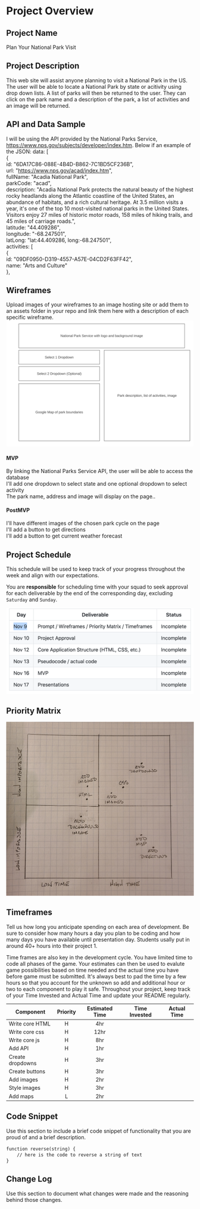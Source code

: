 # Project Overview

## Project Name

Plan Your National Park Visit


## Project Description

This web site will assist anyone planning to visit a National Park in the US.  The user will be able to locate a National Park by state or acitivity using drop down lists.  A list of parks will then be returned to the user.  They can click on the park name and a description of the park, a list of activities and an image will be returned. 


## API and Data Sample

I will be using the API provided by the National Parks Service, https://www.nps.gov/subjects/developer/index.htm.  Below if an example of the JSON:
data: [  
{  
id: "6DA17C86-088E-4B4D-B862-7C1BD5CF236B",  
url: "https://www.nps.gov/acad/index.htm",  
fullName: "Acadia National Park",  
parkCode: "acad",  
description: "Acadia National Park protects the natural beauty of the highest rocky headlands along the Atlantic coastline of the United States, an abundance of habitats, and a rich cultural heritage. At 3.5 million visits a year, it's one of the top 10 most-visited national parks in the United States. Visitors enjoy 27 miles of historic motor roads, 158 miles of hiking trails, and 45 miles of carriage roads.",  
latitude: "44.409286",  
longitude: "-68.247501",  
latLong: "lat:44.409286, long:-68.247501",  
activities: [  
{  
id: "09DF0950-D319-4557-A57E-04CD2F63FF42",  
name: "Arts and Culture"  
},  


## Wireframes

Upload images of your wireframes to an image hosting site or add them to an assets folder in your repo and link them here with a description of each specific wireframe.
<img src= "./wireframe.png"/>


#### MVP 
By linking the National Parks Service API, the user will be able to access the database  
I'll add one dropdown to select state and one optional dropdown to select activity  
The park name, address and image will display on the page..



#### PostMVP  
I'll have different images of the chosen park cycle on the page  
I'll add a button to get directions  
I'll add a button to get current weather forecast  


## Project Schedule

This schedule will be used to keep track of your progress throughout the week and align with our expectations.  

You are **responsible** for scheduling time with your squad to seek approval for each deliverable by the end of the corresponding day, excluding `Saturday` and `Sunday`.




<img src = "./schedule.png">


## Priority Matrix

<img src = "./matrix.jpg">


## Timeframes

Tell us how long you anticipate spending on each area of development. Be sure to consider how many hours a day you plan to be coding and how many days you have available until presentation day. Students usally put in around 40+ hours into their project 1.

Time frames are also key in the development cycle.  You have limited time to code all phases of the game.  Your estimates can then be used to evalute game possibilities based on time needed and the actual time you have before game must be submitted. It's always best to pad the time by a few hours so that you account for the unknown so add and additional hour or two to each component to play it safe. Throughout your project, keep track of your Time Invested and Actual Time and update your README regularly.

| Component           | Priority| Estimated Time | Time Invested| Actual Time|
| --------------------|:--------:|:-------------:|:------------:|:----------:| 
| Write core HTML     | H        |  4hr          |              |            |
| Write core css      | H        |  12hr         |              |            | 
| Write core js       | H        |  8hr          |              |            |
| Add API             | H        |  1hr          |              |            |
| Create dropdowns    | H        |  3hr          |              |            |
| Create buttons      | H        |  3hr          |              |            |
| Add images          | H        |  2hr          |              |            |
| Style images        | H        |  3hr          |              |            |
| Add maps            | L        |  2hr          |              |            |


## Code Snippet

Use this section to include a brief code snippet of functionality that you are proud of and a brief description.  

```
function reverse(string) {
	// here is the code to reverse a string of text
}
```

## Change Log
 Use this section to document what changes were made and the reasoning behind those changes.
